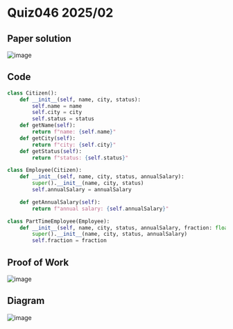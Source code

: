# Quiz046 2025/02

## Paper solution
![image](https://github.com/user-attachments/assets/30267480-7f71-4f7a-a9f6-7a6ea05adf39)


## Code
```.py
class Citizen():
    def __init__(self, name, city, status):
        self.name = name
        self.city = city
        self.status = status
    def getName(self):
        return f"name: {self.name}"
    def getCity(self):
        return f"city: {self.city}"
    def getStatus(self):
        return f"status: {self.status}"

class Employee(Citizen):
    def __init__(self, name, city, status, annualSalary):
        super().__init__(name, city, status)
        self.annualSalary = annualSalary

    def getAnnualSalary(self):
        return f"annual salary: {self.annualSalary}"

class PartTimeEmployee(Employee):
    def __init__(self, name, city, status, annualSalary, fraction: float, unionMember: bool):
        super().__init__(name, city, status, annualSalary)
        self.fraction = fraction
```

## Proof of Work
![image](https://github.com/user-attachments/assets/a0ebd1c0-77f1-482f-9f55-601513f63a0a)


## Diagram
![image](https://github.com/user-attachments/assets/9ade051d-cc5f-4c9a-b4a4-0eed80aade48)



